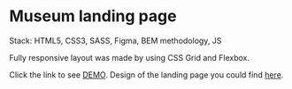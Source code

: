 # Museum landing page

Stack: HTML5, CSS3, SASS, Figma, BEM methodology, JS

Fully responsive layout was made by using CSS Grid and Flexbox.

Click the link to see [DEMO](https://oksana-onopa.github.io/Museum_NAMU/).
Design of the landing page you could find [here](https://www.figma.com/file/HL3XGt5ZatvJoYBhOaWY5x/museum-prototype?node-id=323%3A1957).
